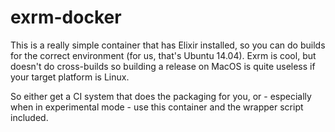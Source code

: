 exrm-docker
===========

This is a really simple container that has Elixir installed, so you can do 
builds for the correct environment (for us, that's Ubuntu 14.04). Exrm
is cool, but doesn't do cross-builds so building a release on MacOS is
quite useless if your target platform is Linux. 

So either get a CI system that does the packaging for you, or - especially
when in experimental mode - use this container and the wrapper script
included.
